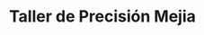 ---
title: "Taller de Precisión Mejia"
url: /santa-barbara/taller-de-precision-mejia/
shop: reparación de automóviles
---